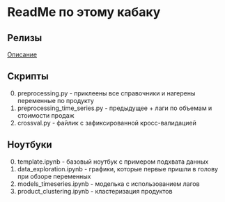 # ReadMe по этому кабаку

## Релизы

[Описание](releases/ReleaseHowTo.md)

## Скрипты

0. preprocessing.py - приклеены все справочники и нагерены переменные по продукту
0. preprocessing_time_series.py - предыдущее + лаги по объемам и стоимости продаж
0. crossval.py - файлик с зафиксированной кросс-валидацией

## Ноутбуки

0. template.ipynb - базовый ноутбук с примером подхвата данных
0. data_exploration.ipynb - графики, которые первые пришли в голову при обзоре переменных
0. models_timeseries.ipynb - моделька с использованием лагов
0. product_clustering.ipynb - кластеризация продуктов
